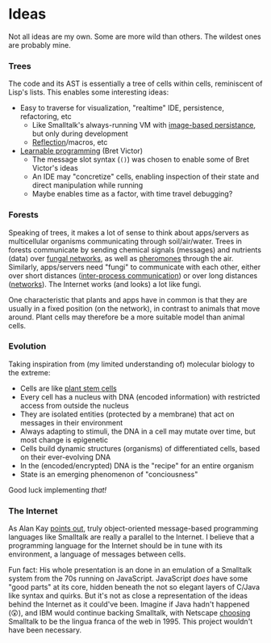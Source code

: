 # Ideas

Not all ideas are my own. Some are more wild than others. The wildest ones are probably mine.


### Trees

The code and its AST is essentially a tree of cells within cells, reminiscent of Lisp's lists. This enables some interesting ideas:

- Easy to traverse for visualization, "realtime" IDE, persistence, refactoring, etc
  - Like Smalltalk's always-running VM with [image-based persistance](https://en.wikipedia.org/wiki/Smalltalk#Image-based_persistence), but only during development
  - [Reflection](https://en.wikipedia.org/wiki/Smalltalk#Reflection)/macros, etc
- [Learnable programming](http://worrydream.com/LearnableProgramming/) (Bret Victor)
  - The message slot syntax (`()`) was chosen to enable some of Bret Victor's ideas
  - An IDE may "concretize" cells, enabling inspection of their state and direct manipulation while running
  - Maybe enables time as a factor, with time travel debugging?

### Forests

Speaking of trees, it makes a lot of sense to think about apps/servers as multicellular organisms communicating through soil/air/water. Trees in forests communicate by sending chemical signals (messages) and nutrients (data) over [fungal networks](https://en.wikipedia.org/wiki/Mycorrhiza), as well as [pheromones](https://en.wikipedia.org/wiki/Pheromone) through the air. Similarly, apps/servers need "fungi" to communicate with each other, either over short distances ([inter-process communication](https://en.wikipedia.org/wiki/Inter-process_communication)) or over long distances ([networks](https://en.wikipedia.org/wiki/Computer_network)). The Internet works (and looks) a lot like fungi.

One characteristic that plants and apps have in common is that they are usually in a fixed position (on the network), in contrast to animals that move around. Plant cells may therefore be a more suitable model than animal cells.

### Evolution

Taking inspiration from (my limited understanding of) molecular biology to the extreme:

- Cells are like [plant stem cells](https://en.wikipedia.org/wiki/Plant_stem_cell)
- Every cell has a nucleus with DNA (encoded information) with restricted access from outside the nucleus
- They are isolated entities (protected by a membrane) that act on messages in their environment
- Always adapting to stimuli, the DNA in a cell may mutate over time, but most change is epigenetic
- Cells build dynamic structures (organisms) of differentiated cells, based on their ever-evolving DNA
- In the (encoded/encrypted) DNA is the "recipe" for an entire organism
- State is an emerging phenomenon of "conciousness"

Good luck implementing _that!_

### The Internet

As Alan Kay [points out](https://www.youtube.com/watch?v=AnrlSqtpOkw#t=2m56s), truly object-oriented message-based programming languages like Smalltalk are really a parallel to the Internet. I believe that a programming language for the Internet should be in tune with its environment, a language of messages between cells.

Fun fact: His whole presentation is an done in an emulation of a Smalltalk system from the 70s running on JavaScript. JavaScript _does_ have some "good parts" at its core, hidden beneath the not so elegant layers of C/Java like syntax and quirks. But it's not as close a representation of the ideas behind the Internet as it could've been. Imagine if Java hadn't happened (😲), and IBM would continue backing Smalltalk, with Netscape [choosing](https://en.wikipedia.org/wiki/JavaScript#Creation_at_Netscape) Smalltalk to be the lingua franca of the web in 1995. This project wouldn't have been necessary.
